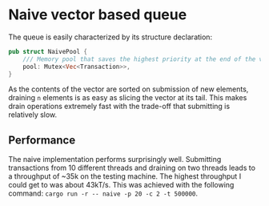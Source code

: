 # Naive vector based queue

The queue is easily characterized by its structure declaration:

```Rust
pub struct NaivePool {
    /// Memory pool that saves the highest priority at the end of the vector, so it can easily be `popped` when drained.
    pool: Mutex<Vec<Transaction>>,
}
```

As the contents of the vector are sorted on submission of new elements, draining `n` elements is as easy as slicing the vector at its tail.
This makes drain operations extremely fast with the trade-off that submitting is relatively slow.

## Performance

The naive implementation performs surprisingly well. Submitting transactions from 10 different threads and draining on two threads leads to a throughput of
~35k on the testing machine.
The highest throughput I could get to was about 43kT/s. This was achieved with the following command: `cargo run -r -- naive -p 20 -c 2 -t 500000`.
